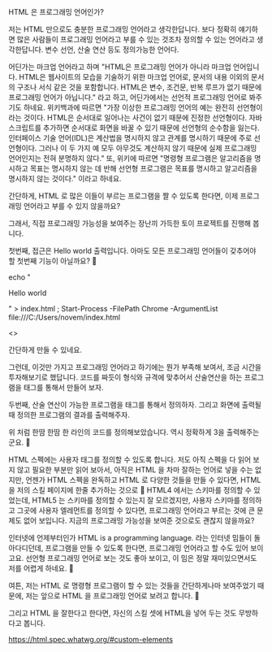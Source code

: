 HTML 은 프로그래밍 언어인가?

저는 HTML 만으로도 충분한 프로그래밍 언어라고 생각한답니다. 보다 정확히 얘기하면 많은 사람들이 프로그래밍 언어라고 부를 수 있는 것조차 정의할 수 있는 언어라고 생각한답니다. 변수 선언, 산술 연산 등도 정의가능한 언어다.

어딘가는 마크업 언어라고 하며 "HTML은 프로그래밍 언어가 아니라 마크업 언어입니다. HTML은 웹사이트의 모습을 기술하기 위한 마크업 언어로, 문서의 내용 이외의 문서의 구조나 서식 같은 것을 포함합니다. HTML은 변수, 조건문, 반복 루프가 없기 때문에 프로그래밍 언어가 아닙니다." 라고 하고, 어딘가에서는 선언적 프로그래밍 언어로 봐주기도 하네요. 위키백과에 따르면 "가장 이상한 프로그래밍 언어의 예는 완전히 선언형이라는 것이다. HTML은 순서대로 일어나는 사건이 없기 때문에 진정한 선언형이다. 자바스크립트를 추가하면 순서대로 화면을 바꿀 수 있기 때문에 선언형의 순수함을 잃는다. 인터페이스 기술 언어(IDL)은 계산법을 명시하지 않고 관계를 명시하기 때문에 주로 선언형이다. 그러나 이 두 가지 예 모두 아무것도 계산하지 않기 때문에 실제 프로그래밍 언어인지는 전혀 분명하지 않다." 또, 위키에 따르면 "명령형 프로그램은 알고리즘을 명시하고 목표는 명시하지 않는 데 반해 선언형 프로그램은 목표를 명시하고 알고리즘을 명시하지 않는 것이다." 이라고 하네요.

간단하게, HTML 로 많은 이들이 부르는 프로그램을 짤 수 있도록 한다면, 이제 프로그래밍 언어라고 부를 수 있지 않을까요?

그래서, 직접 프로그래밍 가능성을 보여주는 장난끼 가득한 토이 프로젝트를 진행해 봅니다.

첫번째, 접근은 Hello world 출력입니다. 아마도 모든 프로그래밍 언어들이 갖추어야 할 첫번째 기능이 아닐까요? 🤪

echo "<p>Hello world</p>" > index.html ; Start-Process -FilePath Chrome -ArgumentList file:///C:/Users/novem/index.html

<<Powershell>>

간단하게 만들 수 있네요.

그런데, 이것만 가지고 프로그래밍 언어라고 하기에는 뭔가 부족해 보여서, 조금 시간을 투자해보기로 했답니다. 코드를 짜듯이 형식와 규격에 맞추어서 산술연산을 하는 프로그램을 태그를 통해서 만들어 보자.

두번째, 산술 연산이 가능한 프로그램을 태그를 통해서 정의하자. 그리고 화면에 출력될 때 정의한 프로그램의 결과를 출력해주자.

<sean-programming>
    <sean-declare name="x" value="1"></sean-declare>
    <sean-declare name="y" value="2"></sean-declare>
    <sean-function name="add" parameter="x, y" return="x + y"></sean-function>
    <sean-declare name="result">
        <sean-exec type="function" target="add">
            <sean-parameter type="variable" target="x"></sean-parameter>
            <sean-parameter type="variable" target="y"></sean-parameter>
        </sean-exec>
    </sean-declare>
    <sean-exec type="stdio" target="printf">
            <sean-parameter type="string" value="result %d"></sean-parameter>
            <sean-parameter type="variable" target="result"></sean-parameter>
    </sean-exec>
    <sean-return type="variable" target="result"></sean-return>
</sean-programming>

위 처럼 한땀 한땀 한 라인의 코드를 정의해보았습니다. 역시 정확하게 3을 출력해주는군요. 🤪

HTML 스펙에는 사용자 태그를 정의할 수 있도록 합니다. 저도 아직 스펙을 다 읽어 보지 않고 필요한 부분만 읽어 보아서, 아직은 HTML 을 차마 잘하는 언어로 넣을 수는 없지만, 언젠가 HTML 스펙을 완독하고 HTML 로 다양한 것들을 만들 수 있다면, HTML 을 저의 스킬 페이지에 한줄 추가하는 것으로 🤪 HTML4 에서는 스키마를 정의할 수 있었는데, HTML5 는 스키마를 정의할 수 있는지 잘 모르겠지만, 사용자 스키마를 정의하고 그곳에 사용자 엘레먼트를 정의할 수 있다면, 프로그래밍 언어라고 부르는 것에 큰 문제도 없어 보입니다. 지금의 프로그래밍 가능성을 보여준 것으로도 괜찮지 않을까요?

인터넷에 언제부터인가 HTML is a programming language. 라는 인터넷 밈들이 돌아다디던데, 프로그램을 만들 수 있도록 한다면, 프로그래밍 언어라고 할 수도 있어 보이고요. 선언형 프로그래밍 언어로 보는 것도 좋아 보이고, 이 밈은 정말 재미있으면서도 저를 어렵게 하네요. 🤔

여튼, 저는 HTML 로 명령형 프로그램이 할 수 있는 것들을 간단하게나마 보여주었기 때문에, 저는 앞으로 HTML 을 프로그래밍 언어로 보려고 합니다. 🤪

그리고 HTML 을 잘한다고 한다면, 자신의 스킬 셋에 HTML을 넣어 두는 것도 무방하다고 봅니다.

https://html.spec.whatwg.org/#custom-elements